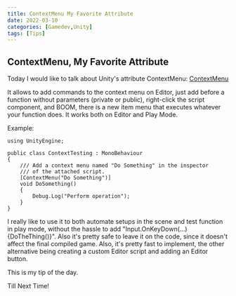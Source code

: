 ```yaml
---
title: ContextMenu My Favorite Attribute
date: 2022-03-10
categories: [Gamedev,Unity]
tags: [Tips]
---
```


## ContextMenu, My Favorite Attribute

Today I would like to talk about Unity's attribute ContextMenu: [ContextMenu](https://docs.unity3d.com/ScriptReference/ContextMenu.html)

It allows to add commands to the context menu on Editor, just add before a function without parameters (private or public), right-click the script component, and BOOM, there is a new item menu that executes whatever your function does. It works both on Editor and Play Mode.

Example:
```
using UnityEngine;

public class ContextTesting : MonoBehaviour
{
    /// Add a context menu named "Do Something" in the inspector
    /// of the attached script.
    [ContextMenu("Do Something")]
    void DoSomething()
    {
        Debug.Log("Perform operation");
    }
}

```

I really like to use it to both automate setups in the scene and test function in play mode, without the hassle to add "Input.OnKeyDown(...){DoTheThing()}". Also it's pretty safe to leave it on the code, since it doesn't affect the final compiled game. Also, it's pretty fast to implement, the other alternative being creating a custom Editor script and adding an Editor button.

This is my tip of the day.

Till Next Time!


